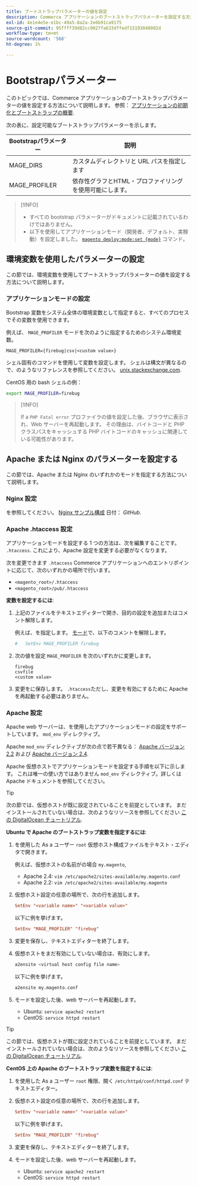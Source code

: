 ```yaml
---
title: ブートストラップパラメーターの値を設定
description: Commerce アプリケーションのブートストラップパラメーターを設定する方法を説明します。
exl-id: 4e1e4e5e-e1bc-49a5-8a2a-2e6b91ca9175
source-git-commit: 95ffff39d82cc9027fa633dffedf15193040802d
workflow-type: tm+mt
source-wordcount: '568'
ht-degree: 1%

---
```


# Bootstrapパラメーター

このトピックでは、Commerce アプリケーションのブートストラップパラメーターの値を設定する方法について説明します。 参照： [アプリケーションの初期化とブートストラップの概要](initialization.md).

次の表に、設定可能なブートストラップパラメーターを示します。

| Bootstrapパラメーター | 説明 |
| ------------------- | -------------------------------------------- |
| MAGE_DIRS | カスタムディレクトリと URL パスを指定します |
| MAGE_PROFILER | 依存性グラフとHTML・プロファイリングを使用可能にします。 |

>[!INFO]
>
>- すべての bootstrap パラメーターがドキュメントに記載されているわけではありません。
>- 以下を使用してアプリケーションモード（開発者、デフォルト、実稼動）を設定しました。 [`magento deploy:mode:set {mode}`](../cli/set-mode.md) コマンド。

## 環境変数を使用したパラメーターの設定

この節では、環境変数を使用してブートストラップパラメーターの値を設定する方法について説明します。

### アプリケーションモードの設定

Bootstrap 変数をシステム全体の環境変数として指定すると、すべてのプロセスでその変数を使用できます。

例えば、 `MAGE_PROFILER` モードを次のように指定するためのシステム環境変数。

```terminal
MAGE_PROFILER={firebug|csv|<custom value>}
```

シェル固有のコマンドを使用して変数を設定します。 シェルは構文が異なるので、のようなリファレンスを参照してください。 [unix.stackexchange.com][unix-stackx].

CentOS 用の bash シェルの例：

```bash
export MAGE_PROFILER=firebug
```

>[!INFO]
>
>If a `PHP Fatal error` プロファイラの値を設定した後、ブラウザに表示され、Web サーバーを再起動します。 その理由は、バイトコードと PHP クラスパスをキャッシュする PHP バイトコードのキャッシュに関連している可能性があります。

## Apache または Nginx のパラメーターを設定する

この節では、Apache または Nginx のいずれかのモードを指定する方法について説明します。

### Nginx 設定

を参照してください。 [Nginx サンプル構成] 日付： _GitHub_.

### Apache .htaccess 設定

アプリケーションモードを設定する 1 つの方法は、次を編集することです。 `.htaccess`. これにより、Apache 設定を変更する必要がなくなります。

次を変更できます `.htaccess` Commerce アプリケーションへのエントリポイントに応じて、次のいずれかの場所で行います。

- `<magento_root>/.htaccess`
- `<magento_root>/pub/.htaccess`

**変数を設定するには**:

1. 上記のファイルをテキストエディターで開き、目的の設定を追加またはコメント解除します。

   例えば、を指定します。 [モード](application-modes.md)で、以下のコメントを解除します。

   ```conf
   #   SetEnv MAGE_PROFILER firebug
   ```

1. 次の値を設定 `MAGE_PROFILER` を次のいずれかに変更します。

   ```terminal
   firebug
   csvfile
   <custom value>
   ```

1. 変更をに保存します。 `.htaccess`ただし、変更を有効にするために Apache を再起動する必要はありません。

### Apache 設定

Apache web サーバーは、を使用したアプリケーションモードの設定をサポートしています。 `mod_env` ディレクティブ。

Apache `mod_env` ディレクティブが次の点で若干異なる： [Apache バージョン 2.2] および [Apache バージョン 2.4].

Apache 仮想ホストでアプリケーションモードを設定する手順を以下に示します。 これは唯一の使い方ではありません `mod_env` ディレクティブ。詳しくは Apache ドキュメントを参照してください。

>[!TIP]
>
>次の節では、仮想ホストが既に設定されていることを前提としています。 まだインストールされていない場合は、次のようなリソースを参照してください [この DigitalOcean チュートリアル](https://www.digitalocean.com/community/tutorials/how-to-set-up-apache-virtual-hosts-on-ubuntu-14-04-lts).

**Ubuntu で Apache のブートストラップ変数を指定するには**:

1. を使用した As a ユーザー `root` 仮想ホスト構成ファイルをテキスト・エディタで開きます。

   例えば、仮想ホストの名前がの場合 `my.magento`,

   - Apache 2.4: `vim /etc/apache2/sites-available/my.magento.conf`
   - Apache 2.2: `vim /etc/apache2/sites-available/my.magento`

1. 仮想ホスト設定の任意の場所で、次の行を追加します。

   ```conf
   SetEnv "<variable name>" "<variable value>"
   ```

   以下に例を挙げます。

   ```conf
   SetEnv "MAGE_PROFILER" "firebug"
   ```

1. 変更を保存し、テキストエディターを終了します。
1. 仮想ホストをまだ有効にしていない場合は、有効にします。

   ```bash
   a2ensite <virtual host config file name>
   ```

   以下に例を挙げます。

   ```bash
   a2ensite my.magento.conf
   ```

1. モードを設定した後、web サーバーを再起動します。

   - Ubuntu: `service apache2 restart`
   - CentOS: `service httpd restart`

>[!TIP]
>
>この節では、仮想ホストが既に設定されていることを前提としています。 まだインストールされていない場合は、次のようなリソースを参照してください [この DigitalOcean チュートリアル](https://www.digitalocean.com/community/tutorials/how-to-set-up-apache-virtual-hosts-on-centos-6).

**CentOS 上の Apache のブートストラップ変数を指定するには**:

1. を使用した As a ユーザー `root` 権限、開く `/etc/httpd/conf/httpd.conf` テキストエディター。

1. 仮想ホスト設定の任意の場所で、次の行を追加します。

   ```conf
   SetEnv "<variable name>" "<variable value>"
   ```

   以下に例を挙げます。

   ```conf
   SetEnv "MAGE_PROFILER" "firebug"
   ```

1. 変更を保存し、テキストエディターを終了します。

1. モードを設定した後、web サーバーを再起動します。

   - Ubuntu: `service apache2 restart`
   - CentOS: `service httpd restart`

<!-- link definitions -->

[Apache バージョン 2.2]: https://httpd.apache.org/docs/2.2/mod/mod_env.html#setenv
[Apache バージョン 2.4]: https://httpd.apache.org/docs/2.4/mod/mod_env.html#setenv
[Nginx サンプル構成]: https://github.com/magento/magento2/blob/2.4/nginx.conf.sample#L16
[unix-stackx]: https://unix.stackexchange.com/questions/117467/how-to-permanently-set-environmental-variables
